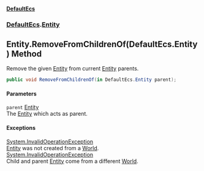 #### [DefaultEcs](./index.md 'index')
### [DefaultEcs](./DefaultEcs.md 'DefaultEcs').[Entity](./DefaultEcs-Entity.md 'DefaultEcs.Entity')
## Entity.RemoveFromChildrenOf(DefaultEcs.Entity) Method
Remove the given [Entity](./DefaultEcs-Entity.md 'DefaultEcs.Entity') from current [Entity](./DefaultEcs-Entity.md 'DefaultEcs.Entity') parents.  
```C#
public void RemoveFromChildrenOf(in DefaultEcs.Entity parent);
```
#### Parameters
<a name='DefaultEcs-Entity-RemoveFromChildrenOf(DefaultEcs-Entity)-parent'></a>
`parent` [Entity](./DefaultEcs-Entity.md 'DefaultEcs.Entity')  
The [Entity](./DefaultEcs-Entity.md 'DefaultEcs.Entity') which acts as parent.  
  
#### Exceptions
[System.InvalidOperationException](https://docs.microsoft.com/en-us/dotnet/api/System.InvalidOperationException 'System.InvalidOperationException')  
[Entity](./DefaultEcs-Entity.md 'DefaultEcs.Entity') was not created from a [World](./DefaultEcs-World.md 'DefaultEcs.World').  
[System.InvalidOperationException](https://docs.microsoft.com/en-us/dotnet/api/System.InvalidOperationException 'System.InvalidOperationException')  
Child and parent [Entity](./DefaultEcs-Entity.md 'DefaultEcs.Entity') come from a different [World](./DefaultEcs-World.md 'DefaultEcs.World').  
